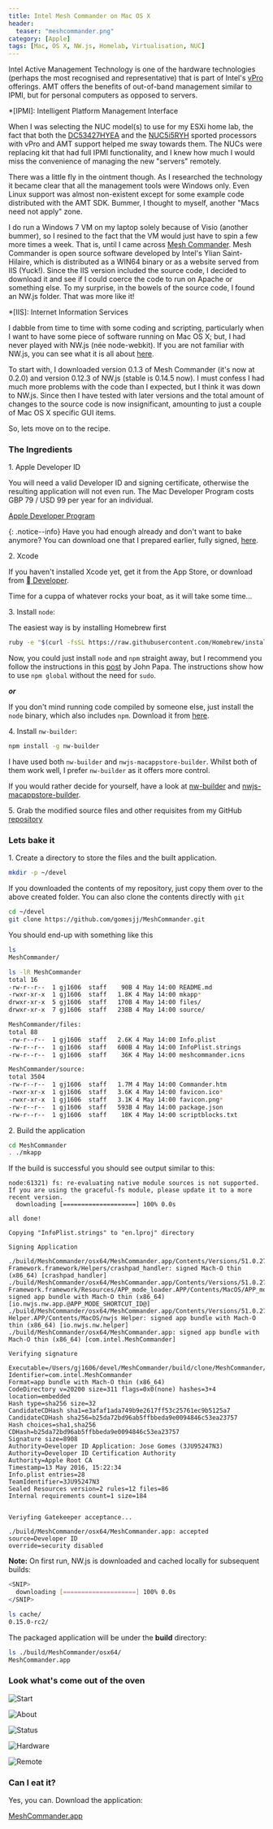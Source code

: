 ```yaml
---
title: Intel Mesh Commander on Mac OS X
header:
  teaser: "meshcommander.png"
category: [Apple] 
tags: [Mac, OS X, NW.js, Homelab, Virtualisation, NUC]
---
```


Intel Active Management Technology is one of the hardware technologies (perhaps the most recognised and representative) that is part of Intel's [vPro](http://www.intel.co.uk/content/www/uk/en/architecture-and-technology/vpro/vpro-technology-general.html) offerings. AMT offers the benefits of out-of-band management similar to IPMI, but for personal computers as opposed to servers.

*[IPMI]: Intelligent Platform Management Interface

When I was selecting the NUC model(s) to use for my ESXi home lab, the fact that both the [DC53427HYEA](http://www.intel.co.uk/content/www/uk/en/nuc/nuc-kit-dc53427hye-board-d53427rke.html) and the [NUC5i5RYH](http://www.intel.co.uk/content/www/uk/en/nuc/nuc-kit-nuc5i5ryh.html) sported processors with vPro and AMT support helped me sway towards them. The NUCs were replacing kit that had full IPMI functionality, and I knew how much I would miss the convenience of managing the new "servers" remotely. 

There was a little fly in the ointment though. As I researched the technology it became clear that all the management tools were Windows only. Even Linux support was almost non-existent except for some example code distributed with the AMT SDK. Bummer, I thought to myself, another "Macs need not apply" zone.

I do run a Windows 7 VM on my laptop solely because of Visio (another bummer), so I resined to the fact that the VM would just have to spin a few more times a week. That is, until I came across [Mesh Commander](http://www.meshcommander.com/meshcommander). Mesh Commander is open source software developed by Intel's Ylian Saint-Hilaire, which is distributed as a WIN64 binary or as a website served from IIS (Yuck!). Since the IIS version included the source code, I decided to download it and see if I could coerce the code to run on Apache or something else. To my surprise, in the bowels of the source code, I found an NW.js folder. That was more like it!

*[IIS]: Internet Information Services

I dabble from time to time with some coding and scripting, particularly when I want to have some piece of software running on Mac OS X; but, I had never played with NW.js (née node-webkit). If you are not familiar with NW.js, you can see what it is all about [here](http://nwjs.io).

To start with, I downloaded version 0.1.3 of Mesh Commander (it's now at 0.2.0) and version 0.12.3 of NW.js (stable is 0.14.5 now). I must confess I had much more problems with the code than I expected, but I think it was down to NW.js. Since then I have tested with later versions and the total amount of changes to the source code is now insignificant, amounting to just a couple of Mac OS X specific GUI items.

So, lets move on to the recipe.

### The Ingredients

1\. Apple Developer ID

You will need a valid Developer ID and signing certificate, otherwise the resulting application will not even run. The Mac Developer Program costs GBP 79 / USD 99 per year for an individual.

[Apple Developer Program](https://developer.apple.com/programs/)

{: .notice--info}
Have you had enough already and don't want to bake anymore? You can download one that I prepared earlier, fully signed, [here](https://bintray.com/gomesjj/APPS/download_file?file_path=OSX%2FMeshCommander.dmg.zip).

2\. Xcode

If you haven't installed Xcode yet, get it from the App Store, or download from [ Developer](https://developer.apple.com/xcode/download/). 

Time for a cuppa of whatever rocks your boat, as it will take some time...

3\. Install ```node```:

The easiest way is by installing Homebrew first

```sh
ruby -e "$(curl -fsSL https://raw.githubusercontent.com/Homebrew/install/master/install)"
```
Now, you could just install ```node``` and ```npm``` straight away, but I recommend you follow the instructions in this [post](https://johnpapa.net/how-to-use-npm-global-without-sudo-on-osx/) by John Papa. The instructions show how to use ```npm global``` without the need for ```sudo```.

***or***

If you don't mind running code compiled by someone else, just install the ```node``` binary, which also includes ```npm```. Download it from [here](https://nodejs.org/en/download/).

4\. Install ```nw-builder```:

```sh
npm install -g nw-builder
```
I have used both ```nw-builder``` and ```nwjs-macappstore-builder```. Whilst both of them work well, I prefer ```nw-builder``` as it offers more control.

If you would rather decide for yourself, have a look at [nw-builder](https://github.com/nwjs/nw-builder) and [nwjs-macappstore-builder](https://www.npmjs.com/package/nwjs-macappstore-builder).

5\. Grab the modified source files and other requisites from my GitHub [repository](https://github.com/gomesjj/MeshCommander)

### Lets bake it

1\. Create a directory to store the files and the built application.

```sh
mkdir -p ~/devel
``` 

If you downloaded the contents of my repository, just copy them over to the above created folder. You can also clone the contents directly with ``git``

```sh
cd ~/devel
git clone https://github.com/gomesjj/MeshCommander.git
```
You should end-up with something like this

```sh
ls
MeshCommander/

ls -lR MeshCommander
total 16
-rw-r--r--  1 gj1606  staff    90B 4 May 14:00 README.md
-rwxr-xr-x  1 gj1606  staff   1.8K 4 May 14:00 mkapp*
drwxr-xr-x  5 gj1606  staff   170B 4 May 14:00 files/
drwxr-xr-x  7 gj1606  staff   238B 4 May 14:00 source/

MeshCommander/files:
total 88
-rw-r--r--  1 gj1606  staff   2.6K 4 May 14:00 Info.plist
-rw-r--r--  1 gj1606  staff   600B 4 May 14:00 InfoPlist.strings
-rw-r--r--  1 gj1606  staff    36K 4 May 14:00 meshcommander.icns

MeshCommander/source:
total 3504
-rw-r--r--  1 gj1606  staff   1.7M 4 May 14:00 Commander.htm
-rwxr-xr-x  1 gj1606  staff   3.6K 4 May 14:00 favicon.ico*
-rwxr-xr-x  1 gj1606  staff   3.1K 4 May 14:00 favicon.png*
-rw-r--r--  1 gj1606  staff   593B 4 May 14:00 package.json
-rw-r--r--  1 gj1606  staff    18K 4 May 14:00 scriptblocks.txt
```
2\. Build the application

```sh
cd MeshCommander
. ./mkapp
```
If the build is successful you should see output similar to this:

```
node:61321) fs: re-evaluating native module sources is not supported. If you are using the graceful-fs module, please update it to a more recent version.
  downloading [====================] 100% 0.0s

all done!

Copying "InfoPlist.strings" to "en.lproj" directory

Signing Application

./build/MeshCommander/osx64/MeshCommander.app/Contents/Versions/51.0.2704.47/nwjs Framework.framework/Helpers/crashpad_handler: signed Mach-O thin (x86_64) [crashpad_handler]
./build/MeshCommander/osx64/MeshCommander.app/Contents/Versions/51.0.2704.47/nwjs Framework.framework/Resources/APP_mode_loader.APP/Contents/MacOS/APP_mode_loader: signed app bundle with Mach-O thin (x86_64) [io.nwjs.nw.app.@APP_MODE_SHORTCUT_ID@]
./build/MeshCommander/osx64/MeshCommander.app/Contents/Versions/51.0.2704.47/nwjs Helper.APP/Contents/MacOS/nwjs Helper: signed app bundle with Mach-O thin (x86_64) [io.nwjs.nw.helper]
./build/MeshCommander/osx64/MeshCommander.app: signed app bundle with Mach-O thin (x86_64) [com.intel.MeshCommander]

Verifying signature

Executable=/Users/gj1606/devel/MeshCommander/build/clone/MeshCommander/build/MeshCommander/osx64/MeshCommander.app/Contents/MacOS/nwjs
Identifier=com.intel.MeshCommander
Format=app bundle with Mach-O thin (x86_64)
CodeDirectory v=20200 size=311 flags=0x0(none) hashes=3+4 location=embedded
Hash type=sha256 size=32
CandidateCDHash sha1=e3afaf1ada749b9e2617ff53c25761ec9b5125a7
CandidateCDHash sha256=b25da72bd96ab5ffbbeda9e0094846c53ea23757
Hash choices=sha1,sha256
CDHash=b25da72bd96ab5ffbbeda9e0094846c53ea23757
Signature size=8908
Authority=Developer ID Application: Jose Gomes (3JU95247N3)
Authority=Developer ID Certification Authority
Authority=Apple Root CA
Timestamp=13 May 2016, 15:22:34
Info.plist entries=28
TeamIdentifier=3JU95247N3
Sealed Resources version=2 rules=12 files=86
Internal requirements count=1 size=184


Veriyfing Gatekeeper acceptance...

./build/MeshCommander/osx64/MeshCommander.app: accepted
source=Developer ID
override=security disabled
```

**Note:** On first run, NW.js is downloaded and cached locally for subsequent builds:

```sh
<SNIP>
  downloading [====================] 100% 0.0s
</SNIP>

ls cache/
0.15.0-rc2/
```
The packaged application will be under the **build** directory:

```sh
ls ./build/MeshCommander/osx64/
MeshCommander.app
```

### Look what's come out of the oven


![Start](/images/mesh/mesh.png)

![About](/images/mesh/about.png)

![Status](/images/mesh/status.png)

![Hardware](/images/mesh/hw.png)

![Remote](/images/mesh/rdesk.png)

### Can I eat it?

Yes, you can. Download the application:

[MeshCommander.app](https://bintray.com/gomesjj/APPS/download_file?file_path=OSX%2FMeshCommander.dmg.zip)
